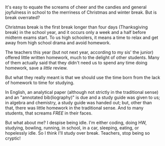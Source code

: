 It's easy to equate the screams of cheer and the candies and general joyfulness in school to the merriness of Christmas and winter break. But is break overrated?

Christmas break is the first break longer than four days (Thanksgiving break) in the school year, and it occurs only a week and a half before midterm exams start. To us high schoolers, it means a time to relax and get away from high school drama and avoid homework.

The teachers this year (but not next year, according to my sis' the junior) offered little written homework, much to the delight of other students. Many of them actually said that they didn't need us to spend any time doing homework, save a *little* review.

But what they really meant is that we should use the time born from the lack of homework to time for studying.

In English, an analytical paper (although not strictly in the traditional sense) and an "annotated bib(liography)" is due and a study guide was given to us; in algebra and chemistry, a study guide was handed out; but, other than that, there was little homework in the traditional sense. And to many students, that screams *FREE* in their faces.

But what about me? I despise being idle. I'm either coding, doing HW, studying, bowling, running, in school, in a car, sleeping, eating, or hopelessly idle. So I think I'll study over break. Teachers, stop being so cryptic!